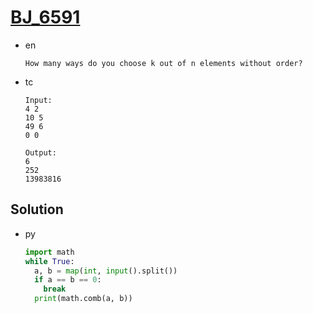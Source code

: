 # [BJ_6591](https://acmicpc.net/problem/6591)

* en

  ```en
  How many ways do you choose k out of n elements without order?
  ```

* tc

  ```tc
  Input:
  4 2
  10 5
  49 6
  0 0

  Output:
  6
  252
  13983816
  ```

## Solution

* py

  ```py
  import math
  while True:
    a, b = map(int, input().split())
    if a == b == 0:
      break
    print(math.comb(a, b))
  ```
